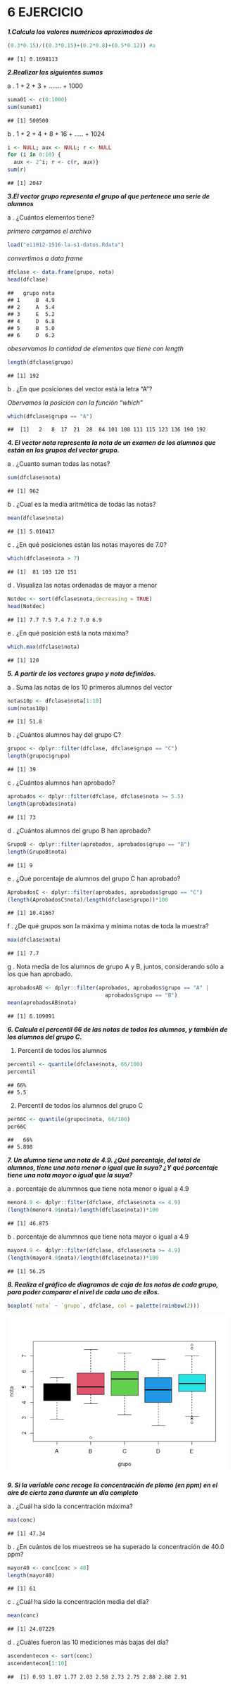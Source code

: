 6 EJERCICIO
================

***1.Calcula los valores numéricos aproximados de***

``` r
(0.3*0.15)/((0.3*0.15)+(0.2*0.8)+(0.5*0.12)) #a
```

    ## [1] 0.1698113

***2.Realizar las siguientes sumas***

a . 1 + 2 + 3 + ……. + 1000

``` r
suma01 <- c(0:1000)
sum(suma01)
```

    ## [1] 500500

b . 1 + 2 + 4 + 8 + 16 + ….. + 1024

``` r
i <- NULL; aux <- NULL; r <- NULL
for (i in 0:10) {
  aux <- 2^i; r <- c(r, aux)}
sum(r)
```

    ## [1] 2047

***3.El vector grupo representa el grupo al que pertenece una serie de
alumnos***

a . ¿Cuántos elementos tiene?

*primero cargamos el archivo*

``` r
load("ei1012-1516-la-s1-datos.Rdata")
```

*convertimos a data frame*

``` r
dfclase <- data.frame(grupo, nota)
head(dfclase)
```

    ##   grupo nota
    ## 1     B  4.9
    ## 2     A  5.4
    ## 3     E  5.2
    ## 4     D  6.8
    ## 5     B  5.0
    ## 6     D  6.2

*obeservamos la cantidad de elementos que tiene con length*

``` r
length(dfclase$grupo)
```

    ## [1] 192

b . ¿En que posiciones del vector está la letra “A”?

*Obervamos la posición con la función “which”*

``` r
which(dfclase$grupo == "A")
```

    ##  [1]   2   8  17  21  28  84 101 108 111 115 123 136 190 192

***4. El vector nota representa la nota de un examen de los alumnos que
están en los grupos del vector grupo.***

a . ¿Cuanto suman todas las notas?

``` r
sum(dfclase$nota)
```

    ## [1] 962

b . ¿Cual es la media aritmética de todas las notas?

``` r
mean(dfclase$nota)
```

    ## [1] 5.010417

c . ¿En qué posiciones están las notas mayores de 7.0?

``` r
which(dfclase$nota > 7)
```

    ## [1]  81 103 120 151

d . Visualiza las notas ordenadas de mayor a menor

``` r
Notdec <- sort(dfclase$nota,decreasing = TRUE)
head(Notdec)
```

    ## [1] 7.7 7.5 7.4 7.2 7.0 6.9

e . ¿En qué posición está la nota máxima?

``` r
which.max(dfclase$nota)
```

    ## [1] 120

***5. A partir de los vectores grupo y nota definidos.***

a . Suma las notas de los 10 primeros alumnos del vector

``` r
notas10p <- dfclase$nota[1:10]
sum(notas10p)
```

    ## [1] 51.8

b . ¿Cuántos alumnos hay del grupo C?

``` r
grupoc <- dplyr::filter(dfclase, dfclase$grupo == "C")
length(grupoc$grupo)
```

    ## [1] 39

c . ¿Cuántos alumnos han aprobado?

``` r
aprobados <- dplyr::filter(dfclase, dfclase$nota >= 5.5)
length(aprobados$nota)
```

    ## [1] 73

d . ¿Cuántos alumnos del grupo B han aprobado?

``` r
GrupoB <- dplyr::filter(aprobados, aprobados$grupo == "B")
length(GrupoB$nota)
```

    ## [1] 9

e . ¿Qué porcentaje de alumnos del grupo C han aprobado?

``` r
AprobadosC <- dplyr::filter(aprobados, aprobados$grupo == "C")
(length(AprobadosC$nota)/length(dfclase$grupo))*100
```

    ## [1] 10.41667

f . ¿De qué grupos son la máxima y mínima notas de toda la muestra?

``` r
max(dfclase$nota)
```

    ## [1] 7.7

g . Nota media de los alumnos de grupo A y B, juntos, considerando sólo
a los que han aprobado.

``` r
aprobadosAB <- dplyr::filter(aprobados, aprobados$grupo == "A" | 
                               aprobados$grupo == "B")
mean(aprobadosAB$nota)
```

    ## [1] 6.109091

***6. Calcula el percentil 66 de las notas de todos los alumnos, y
también de los alumnos del grupo C.***

1.  Percentil de todos los alumnos

``` r
percentil <- quantile(dfclase$nota, 66/100)
percentil
```

    ## 66% 
    ## 5.5

2.  Percentil de todos los alumnos del grupo C

``` r
per66C <- quantile(grupoc$nota, 66/100)
per66C
```

    ##   66% 
    ## 5.808

***7. Un alumno tiene una nota de 4.9. ¿Qué porcentaje, del total de
alumnos, tiene una nota menor o igual que la suya? ¿Y qué porcentaje
tiene una nota mayor o igual que la suya?***

a . porcentaje de alummnos que tiene nota menor o igual a 4.9

``` r
menor4.9 <- dplyr::filter(dfclase, dfclase$nota <= 4.9)
(length(menor4.9$nota)/length(dfclase$nota))*100
```

    ## [1] 46.875

b . porcentaje de alummnos que tiene nota mayor o igual a 4.9

``` r
mayor4.9 <- dplyr::filter(dfclase, dfclase$nota >= 4.9)
(length(mayor4.9$nota)/length(dfclase$nota))*100
```

    ## [1] 56.25

***8. Realiza el gráfico de diagramas de caja de las notas de cada
grupo, para poder comparar el nivel de cada uno de ellos.***

``` r
boxplot(`nota` ~ `grupo`, dfclase, col = palette(rainbow(2)))
```

![](Readme_files/figure-gfm/unnamed-chunk-24-1.png)<!-- -->

***9. Si la variable conc recoge la concentración de plomo (en ppm) en
el aire de cierta zona durante un día completo***

a . ¿Cuál ha sido la concentración máxima?

``` r
max(conc)
```

    ## [1] 47.34

b . ¿En cuántos de los muestreos se ha superado la concentración de 40.0
ppm?

``` r
mayor40 <- conc[conc > 40]
length(mayor40)
```

    ## [1] 61

c . ¿Cuál ha sido la concentración media del día?

``` r
mean(conc)
```

    ## [1] 24.07229

d . ¿Cuáles fueron las 10 mediciones más bajas del día?

``` r
ascendentecon <- sort(conc)
ascendentecon[1:10]
```

    ##  [1] 0.93 1.07 1.77 2.03 2.58 2.73 2.75 2.88 2.88 2.91
